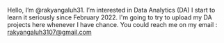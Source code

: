 Hello, I’m @rakyangaluh31.
I’m interested in Data Analytics (DA) I start to learn it seriously since February 2022. 
I'm going to try to upload my DA projects here whenever I have chance.
You could reach me on my email : rakyangaluh3107@gmail.com


